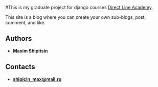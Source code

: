 #This is my graduate project for django courses [Direct Line Academy](https://vk.com/dl_academy).

This site is a blog where you can create your own sub-blogs, post, comment, and like.

## Authors

* **Maxim Shipitsin**

## Contacts

* **shipicin_max@mail.ru**
